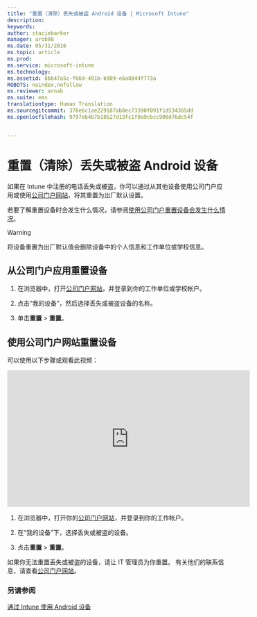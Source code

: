 ```yaml
---
title: "重置（清除）丢失或被盗 Android 设备 | Microsoft Intune"
description: 
keywords: 
author: staciebarker
manager: arob98
ms.date: 05/31/2016
ms.topic: article
ms.prod: 
ms.service: microsoft-intune
ms.technology: 
ms.assetid: 8bb47a5c-f66d-491b-b909-e6a8844f773a
ROBOTS: noindex,nofollow
ms.reviewer: arnab
ms.suite: ems
translationtype: Human Translation
ms.sourcegitcommit: 376e6c1ae229187ab8ec73390f091f1d534365dd
ms.openlocfilehash: 9797eb4b7b18527d13fc1f0a9cbcc900d76dc54f


---
```



# 重置（清除）丢失或被盗 Android 设备

如果在 Intune 中注册的电话丢失或被盗，你可以通过从其他设备使用公司门户应用或使用[公司门户网站](http://portal.manage.microsoft.com)，将其重置为出厂默认设置。

若要了解重置设备时会发生什么情况，请参阅[使用公司门户重置设备会发生什么情况](what-happens-if-you-reset-your-device-using-the-company-portal-android.md)。

> [!WARNING] 
> 将设备重置为出厂默认值会删除设备中的个人信息和工作单位或学校信息。

## 从公司门户应用重置设备

1.  在浏览器中，打开[公司门户网站](http://portal.manage.microsoft.com)，并登录到你的工作单位或学校帐户。

2.  点击“我的设备”，然后选择丢失或被盗设备的名称。

3.  单击**重置** &gt; **重置**。

## 使用公司门户网站重置设备

可以使用以下步骤或观看此视频：

<iframe width="560" height="315" src="https://www.youtube.com/embed/watch?v=K-Vi7lNfaMk&feature=youtu.be" frameborder="0" allowfullscreen></iframe> 

1.  在浏览器中，打开你的[公司门户网站](http://portal.manage.microsoft.com)，并登录到你的工作帐户。

2.  在“我的设备”下，选择丢失或被盗的设备。

3.  点击**重置** &gt; **重置**。

如果你无法重置丢失或被盗的设备，请让 IT 管理员为你重置。 有关他们的联系信息，请查看[公司门户网站](http://portal.manage.microsoft.com)。

### 另请参阅
[通过 Intune 使用 Android 设备](using-your-android-device-with-intune.md)




<!--HONumber=Jul16_HO3-->


